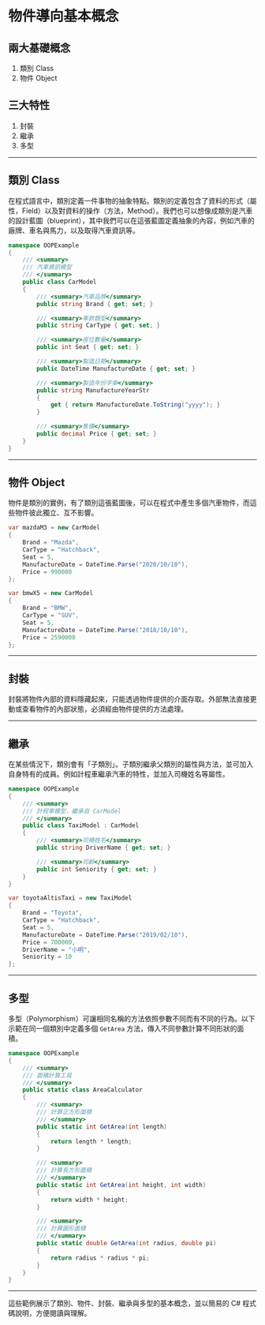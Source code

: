 # 物件導向基本概念

## 兩大基礎概念

1. 類別 Class
2. 物件 Object

## 三大特性

1. 封裝
2. 繼承
3. 多型

---

## 類別 Class

在程式語言中，類別定義一件事物的抽象特點。類別的定義包含了資料的形式（屬性，Field）以及對資料的操作（方法，Method）。我們也可以想像成類別是汽車的設計藍圖（blueprint），其中我們可以在這張藍圖定義抽象的內容，例如汽車的廠牌、車名與馬力，以及取得汽車資訊等。

```csharp
namespace OOPExample
{
    /// <summary>
    /// 汽車資訊模型
    /// </summary>
    public class CarModel
    {
        /// <summary>汽車品牌</summary>
        public string Brand { get; set; }

        /// <summary>車款類型</summary>
        public string CarType { get; set; }

        /// <summary>座位數量</summary>
        public int Seat { get; set; }

        /// <summary>製造日期</summary>
        public DateTime ManufactureDate { get; set; }

        /// <summary>製造年份字串</summary>
        public string ManufactureYearStr
        {
            get { return ManufactureDate.ToString("yyyy"); }
        }

        /// <summary>售價</summary>
        public decimal Price { get; set; }
    }
}
```

---

## 物件 Object

物件是類別的實例，有了類別這張藍圖後，可以在程式中產生多個汽車物件，而這些物件彼此獨立、互不影響。

```csharp
var mazdaM3 = new CarModel
{
    Brand = "Mazda",
    CarType = "Hatchback",
    Seat = 5,
    ManufactureDate = DateTime.Parse("2020/10/10"),
    Price = 990000
};

var bmwX5 = new CarModel
{
    Brand = "BMW",
    CarType = "SUV",
    Seat = 5,
    ManufactureDate = DateTime.Parse("2018/10/10"),
    Price = 2590000
};
```

---

## 封裝

封裝將物件內部的資料隱藏起來，只能透過物件提供的介面存取。外部無法直接更動或查看物件的內部狀態，必須經由物件提供的方法處理。

---

## 繼承

在某些情況下，類別會有「子類別」。子類別繼承父類別的屬性與方法，並可加入自身特有的成員。例如計程車繼承汽車的特性，並加入司機姓名等屬性。

```csharp
namespace OOPExample
{
    /// <summary>
    /// 計程車模型，繼承自 CarModel
    /// </summary>
    public class TaxiModel : CarModel
    {
        /// <summary>司機姓名</summary>
        public string DriverName { get; set; }

        /// <summary>司齡</summary>
        public int Seniority { get; set; }
    }
}

var toyotaAltisTaxi = new TaxiModel
{
    Brand = "Toyota",
    CarType = "Hatchback",
    Seat = 5,
    ManufactureDate = DateTime.Parse("2019/02/10"),
    Price = 700000,
    DriverName = "小明",
    Seniority = 10
};
```

---

## 多型

多型（Polymorphism）可讓相同名稱的方法依照參數不同而有不同的行為。以下示範在同一個類別中定義多個 `GetArea` 方法，傳入不同參數計算不同形狀的面積。

```csharp
namespace OOPExample
{
    /// <summary>
    /// 面積計算工具
    /// </summary>
    public static class AreaCalculator
    {
        /// <summary>
        /// 計算正方形面積
        /// </summary>
        public static int GetArea(int length)
        {
            return length * length;
        }

        /// <summary>
        /// 計算長方形面積
        /// </summary>
        public static int GetArea(int height, int width)
        {
            return width * height;
        }

        /// <summary>
        /// 計算圓形面積
        /// </summary>
        public static double GetArea(int radius, double pi)
        {
            return radius * radius * pi;
        }
    }
}
```

---

這些範例展示了類別、物件、封裝、繼承與多型的基本概念，並以簡易的 C# 程式碼說明，方便閱讀與理解。
